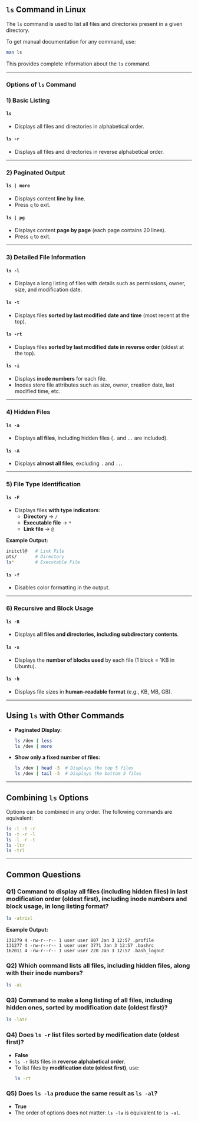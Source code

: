 ## **`ls` Command in Linux**

The `ls` command is used to list all files and directories present in a given directory.

To get manual documentation for any command, use:
```sh
man ls
```
This provides complete information about the `ls` command.

---

### Options of `ls` Command

### 1) Basic Listing
#### `ls`
- Displays all files and directories in alphabetical order.

#### `ls -r`
- Displays all files and directories in reverse alphabetical order.

---

### 2) Paginated Output
#### `ls | more`
- Displays content **line by line**.
- Press `q` to exit.

#### `ls | pg`
- Displays content **page by page** (each page contains 20 lines).
- Press `q` to exit.

---

### 3) Detailed File Information
#### `ls -l`
- Displays a long listing of files with details such as permissions, owner, size, and modification date.

#### `ls -t`
- Displays files **sorted by last modified date and time** (most recent at the top).

#### `ls -rt`
- Displays files **sorted by last modified date in reverse order** (oldest at the top).

#### `ls -i`
- Displays **inode numbers** for each file.
- Inodes store file attributes such as size, owner, creation date, last modified time, etc.

---

### 4) Hidden Files
#### `ls -a`
- Displays **all files**, including hidden files (`.` and `..` are included).

#### `ls -A`
- Displays **almost all files**, excluding `.` and `..`.

---

### 5) File Type Identification
#### `ls -F`
- Displays files **with type indicators**:
  - **Directory** → `/`
  - **Executable file** → `*`
  - **Link file** → `@`

**Example Output:**
```sh
initctl@   # Link File
pts/       # Directory
ls*        # Executable File
```

#### `ls -f`
- Disables color formatting in the output.

---

### 6) Recursive and Block Usage
#### `ls -R`
- Displays **all files and directories, including subdirectory contents**.

#### `ls -s`
- Displays the **number of blocks used** by each file (1 block = 1KB in Ubuntu).

#### `ls -h`
- Displays file sizes in **human-readable format** (e.g., KB, MB, GB).

---

## Using `ls` with Other Commands

- **Paginated Display:**
  ```sh
  ls /dev | less
  ls /dev | more
  ```

- **Show only a fixed number of files:**
  ```sh
  ls /dev | head -5  # Displays the top 5 files
  ls /dev | tail -5  # Displays the bottom 5 files
  ```

---

## Combining `ls` Options

Options can be combined in any order. The following commands are equivalent:
```sh
ls -l -t -r
ls -t -r -l
ls -l -r -t
ls -ltr
ls -trl
```

---

## Common Questions

### Q1) Command to display all files (including hidden files) in last modification order (oldest first), including inode numbers and block usage, in long listing format?
```sh
ls -atrisl
```
**Example Output:**
```
131279 4 -rw-r--r-- 1 user user 807 Jan 3 12:57 .profile
131277 4 -rw-r--r-- 1 user user 3771 Jan 3 12:57 .bashrc
162011 4 -rw-r--r-- 1 user user 220 Jan 3 12:57 .bash_logout
```

### Q2) Which command lists all files, including hidden files, along with their inode numbers?
```sh
ls -ai
```

### Q3) Command to make a long listing of all files, including hidden ones, sorted by modification date (oldest first)?
```sh
ls -latr
```

### Q4) Does `ls -r` list files sorted by modification date (oldest first)?
- **False**
- `ls -r` lists files in **reverse alphabetical order**.
- To list files by **modification date (oldest first)**, use:
  ```sh
  ls -rt
  ```

### Q5) Does `ls -la` produce the same result as `ls -al`?
- **True**
- The order of options does not matter: `ls -la` is equivalent to `ls -al`.

